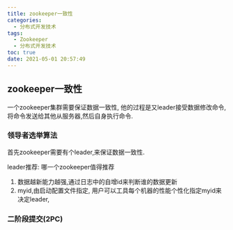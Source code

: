```yaml
---
title: zookeeper一致性
categories:
  - 分布式开发技术
tags:
  - Zookeeper
  - 分布式开发技术
toc: true
date: 2021-05-01 20:57:49
---
```

## zookeeper一致性

一个zookeeper集群需要保证数据一致性, 他的过程是又leader接受数据修改命令, 将命令发送给其他从服务器,然后自身执行命令.

### 领导者选举算法

首先zookeeper需要有个leader,来保证数据一致性.

leader推荐: 哪一个zookeeper值得推荐
1. 数据越新能力越强,通过日志中的自增id来判断谁的数据更新
2. myid,由启动配置文件指定, 用户可以工具每个机器的性能个性化指定myid来决定leader,

### 二阶段提交(2PC)


